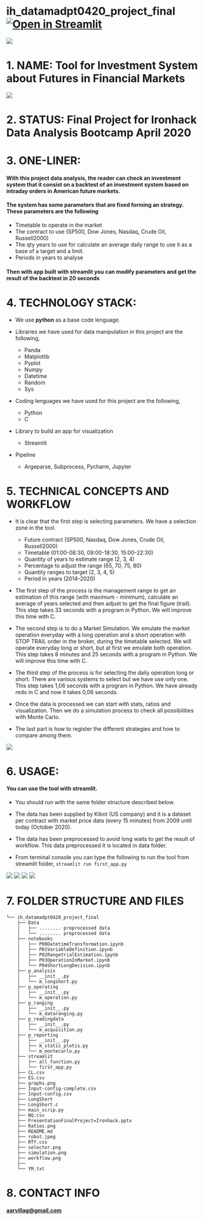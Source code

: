 # ih_datamadpt0420_project_final [![Open in Streamlit](https://static.streamlit.io/badges/streamlit_badge_black_white.svg)](https://share.streamlit.io/aarvillag/ih_datamad0420_project_final/streamlit/first_app.py)

   ![](./botsAI.png)

# 1. NAME: **Tool for Investment System about Futures in Financial Markets**

   ![](./robot.jpeg)

# 2. STATUS: Final Project for **Ironhack Data Analysis Bootcamp April 2020**

# 3. ONE-LINER: 
#### With this project data analysis, the reader can check an investment system that it consist on a backtest of an investment system based on intraday orders in American future markets.
#### The system has some parameters that are fixed forming an strategy. These parameters are the following
   - Timetable to operate in the market
   - The contract to use (SP500, Dow Jones, Nasdaq, Crude Oil, Russell2000)
   - The qty years to use for calculate an average daily range to use it as a base of a target and a limit.
   - Periods in years to analyse
    
#### Then with app built with streamlit you can modify parameters and get the result of the backtest in 20 seconds

# 4. TECHNOLOGY STACK: 

   - We use **python** as a base code lenguage.
   - Libraries we have used for data manipulation in this project are the following,
        - Panda
        - Matplotlib
        - Pyplot
        - Numpy
        - Datetime
        - Random
        - Sys


   - Coding lenguages we have used for this project are the following,
        - Python
        - C
        

   - Library to build an app for visualization
        - Streamlit
   
   
   - Pipeline 
        - Argeparse, Subprocess, Pycharm, Jupyter
        

# 5. TECHNICAL CONCEPTS AND WORKFLOW

   - It is clear that the first step is selecting parameters. We have a selection zone in the tool.
        - Future contract (SP500, Nasdaq, Dow Jones, Crude Oil, Russell2000)
        - Timetable (01:00-08:30, 09:00-18:30, 15:00-22:30)
        - Quantity of years to estimate range (2, 3, 4)
        - Percentage to adjust the range (65, 70, 75, 80)
        - Quantity ranges to target (2, 3, 4, 5)
        - Period in years (2014-2020)
   
   
   - The first step of the process is the management range to get an estimation of this range (with maximum - minimum), calculate an average of years selected and then adjust to get the final figure (trail). This step takes 33 seconds with a program in Python. We will improve this time with C.
   - The second step is to do a Market Simulation. We emulate the market operation everyday with a long operation and a short operation with STOP TRAIL order in the broker, during the timetable selected. We will operate everyday long or short, but at first we emulate both operation. This step takes 8 minutes and 25 seconds with a program in Python. We will improve this time with C. 
   - The third step of the process is for selecting the daily operation long or short. There are various systems to select but we have use only one. This step takes 1,06 seconds with a program in Python. We have already redo in C and now it takes 0,06 seconds.
   
   
   - Once the data is processed we can start with stats, ratios and visualization. Then we do a simulation process to check all possibilities with Monte Carlo.
   
   - The last part is how to register the different strategies and how to compare among them.

 ![](./workflow.png)

# 6. USAGE: 

#### You can use the tool with streamlit.
   - You should run with the same folder structure described below.
   - The data has been supplied by Kibot (US company) and it is a dataset per contract with market price data (every 15 minutes) from 2009 until today (October 2020).
   - The data has been preprocessed to avoid long waits to get the result of workflow. This data preprocessed it is located in data folder.

   - From terminal console you can type the following to run the tool from streamlit folder,
                   `streamlit run first_app.py`

 ![](./selector.png)    ![](./Ratios.png)    ![](./graphs.png)     ![](./simulation.png)


# 7. FOLDER STRUCTURE AND FILES
```
└── ih_datamadpt0420_project_final
    ├── Data
    │   ├── ........ preprocessed data
    │   └── ........ preprocessed data
    ├── notebooks
    │   ├── P00DatetimeTransformation.ipynb
    │   ├── P01VariableDefinition.ipynb
    │   ├── P02RangetrialEstimation.ipynb
    │   ├── P03OperationInMarket.ipynb
    │   └── P04ShortLongDecision.ipynb    
    ├── p_analysis
    │   ├── __init__.py
    │   └── m_longshort.py
    ├── p_operating
    │   ├── __init__.py
    │   └── m_operation.py
    ├── p_ranging
    │   ├── __init__.py
    │   └── m_dataranging.py
    ├── p_readingdata
    │   ├── __init__.py
    │   └── m_acquisition.py
    ├── p_reporting
    │   ├── __init__.py
    │   ├── m_statis_plotis.py
    │   └── m_montecarlo.py
    ├── streamlit
    │   ├── all_function.py
    │   └── first_app.py
    ├── CL.csv
    ├── ES.csv
    ├── graphs.png
    ├── Input-config-complete.csv
    ├── Input-config.csv
    ├── LongShort
    ├── LongShort.c
    ├── main_scrip.py
    ├── NQ.csv
    ├── PresentationFinalProject=Ironhack.pptx 
    ├── Ratios.png
    ├── README.md
    ├── robot.jpeg
    ├── RTY.csv
    ├── selector.png
    ├── simulation.png
    ├── workflow.png
    ├── 
    └── YM.txt
```


# 8. CONTACT INFO 

####       aarvillag@gmail.com